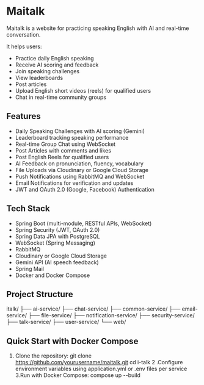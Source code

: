 # Maitalk

Maitalk is a website for practicing speaking English with AI and real-time conversation.

It helps users:
- Practice daily English speaking
- Receive AI scoring and feedback
- Join speaking challenges
- View leaderboards
- Post articles
- Upload English short videos (reels) for qualified users
- Chat in real-time community groups

## Features

- Daily Speaking Challenges with AI scoring (Gemini)
- Leaderboard tracking speaking performance
- Real-time Group Chat using WebSocket
- Post Articles with comments and likes
- Post English Reels for qualified users
- AI Feedback on pronunciation, fluency, vocabulary
- File Uploads via Cloudinary or Google Cloud Storage
- Push Notifications using RabbitMQ and WebSocket
- Email Notifications for verification and updates
- JWT and OAuth 2.0 (Google, Facebook) Authentication

## Tech Stack

- Spring Boot (multi-module, RESTful APIs, WebSocket)
- Spring Security (JWT, OAuth 2.0)
- Spring Data JPA with PostgreSQL
- WebSocket (Spring Messaging)
- RabbitMQ
- Cloudinary or Google Cloud Storage
- Gemini API (AI speech feedback)
- Spring Mail
- Docker and Docker Compose

## Project Structure

italk/
├── ai-service/
├── chat-service/
├── common-service/
├── email-service/
├── file-service/
├── notification-service/
├── security-service/
├── talk-service/
├── user-service/
└── web/

## Quick Start with Docker Compose

1. Clone the repository:
git clone https://github.com/yourusername/maitalk.git
cd i-talk
2 .Configure environment variables using application.yml or .env files per service
3.Run with Docker Compose:
 compose up --build
